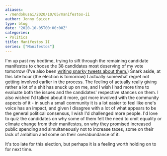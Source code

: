 ```yaml
---
aliases:
- /mendokusai/2020/10/05/manifestos-ii
author: Jonny Spicer
type: blog
date: "2020-10-05T00:00:00Z"
categories:
- Politics
title: Manifestos II
series: ["Manifestos"]
---
```

I'm up past my bedtime, trying to sift through the remaining candidate manifestos to choose the 38 candidates most deserving of my vote tomorrow (I've also been [writing snarky tweets about them.](https://twitter.com/jjspicer/status/1313236546372468738)) Snark aside, at this late hour (the election is tomorrow) I actually somewhat regret not
getting involved earlier in the process. The feeling of actually really giving rather a lot of a shit has snuck up on me, and I wish I had more time to evaluate both the issues and
the candidates' respective stances on them. I also wished I'd talked about it more, got more involved with the community aspects of it - in such a small community it is a lot easier
to feel like one's voice has an impact, and given I disagree with a lot of what appears to be the general political consensus, I wish I'd challenged more people. I'd love to quiz the
candidates on why some of them felt the need to omit equality or climate change from their manifestos, on why they promised increased public spending and simultaneously not to increase
taxes, some on their lack of ambition and some on their overabundance of it.

It's too late for this election, but perhaps it is a feeling worth holding on to for next time.
